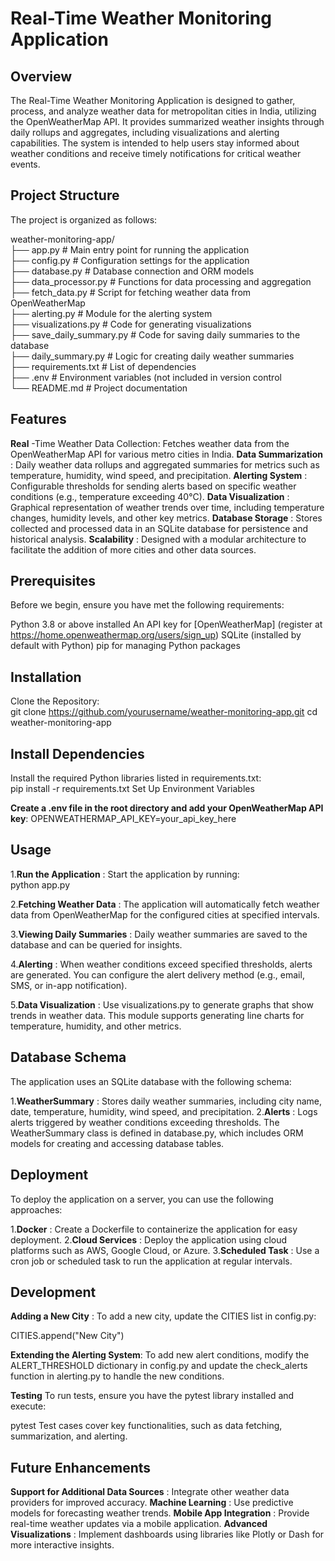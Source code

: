 # Real-Time Weather Monitoring Application

## Overview
The Real-Time Weather Monitoring Application is designed to gather, process, and analyze weather data for metropolitan cities in India, utilizing the OpenWeatherMap API. It provides summarized weather insights through daily rollups and aggregates, including visualizations and alerting capabilities. The system is intended to help users stay informed about weather conditions and receive timely notifications for critical weather events.

## Project Structure
The project is organized as follows:

weather-monitoring-app/  
├── app.py                     # Main entry point for running the application  
├── config.py                  # Configuration settings for the application  
├── database.py                # Database connection and ORM models  
├── data_processor.py          # Functions for data processing and aggregation  
├── fetch_data.py              # Script for fetching weather data from OpenWeatherMap  
├── alerting.py                # Module for the alerting system  
├── visualizations.py          # Code for generating visualizations  
├── save_daily_summary.py      # Code for saving daily summaries to the database  
├── daily_summary.py           # Logic for creating daily weather summaries  
├── requirements.txt           # List of dependencies  
├── .env                       # Environment variables (not included in version control  
└── README.md                  # Project documentation  

## Features
**Real** -Time Weather Data Collection: Fetches weather data from the OpenWeatherMap API for various metro cities in India.
**Data Summarization** : Daily weather data rollups and aggregated summaries for metrics such as temperature, humidity, wind speed, and precipitation.
**Alerting System** : Configurable thresholds for sending alerts based on specific weather conditions (e.g., temperature exceeding 40°C).
**Data Visualization** : Graphical representation of weather trends over time, including temperature changes, humidity levels, and other key metrics.
**Database Storage** : Stores collected and processed data in an SQLite database for persistence and historical analysis.
**Scalability** : Designed with a modular architecture to facilitate the addition of more cities and other data sources.

## Prerequisites
Before we begin, ensure you have met the following requirements:

Python 3.8 or above installed
An API key for [OpenWeatherMap] (register at https://home.openweathermap.org/users/sign_up)
SQLite (installed by default with Python)
pip for managing Python packages

## Installation
Clone the Repository:  
git clone https://github.com/yourusername/weather-monitoring-app.git
cd weather-monitoring-app

## Install Dependencies

Install the required Python libraries listed in requirements.txt:  
pip install -r requirements.txt
Set Up Environment Variables

**Create a .env file in the root directory and add your OpenWeatherMap API key**:
OPENWEATHERMAP_API_KEY=your_api_key_here

## Usage
1.**Run the Application** : Start the application by running:  
python app.py

2.**Fetching Weather Data** : The application will automatically fetch weather data from OpenWeatherMap for the configured cities at specified intervals.

3.**Viewing Daily Summaries** : Daily weather summaries are saved to the database and can be queried for insights.

4.**Alerting** : When weather conditions exceed specified thresholds, alerts are generated. You can configure the alert delivery method (e.g., email, SMS, or in-app notification).

5.**Data Visualization** : Use visualizations.py to generate graphs that show trends in weather data. This module supports generating line charts for temperature, humidity, and other metrics.

## Database Schema
The application uses an SQLite database with the following schema:

1.**WeatherSummary** : Stores daily weather summaries, including city name, date, temperature, humidity, wind speed, and precipitation.
2.**Alerts** : Logs alerts triggered by weather conditions exceeding thresholds.
      The WeatherSummary class is defined in database.py, which includes ORM models for creating and accessing database tables.

## Deployment
To deploy the application on a server, you can use the following approaches:

1.**Docker** : Create a Dockerfile to containerize the application for easy deployment.
2.**Cloud Services** : Deploy the application using cloud platforms such as AWS, Google Cloud, or Azure.
3.**Scheduled Task** : Use a cron job or scheduled task to run the application at regular intervals.

## Development
**Adding a New City** :
To add a new city, update the CITIES list in config.py:

CITIES.append("New City")

**Extending the Alerting System**:
To add new alert conditions, modify the ALERT_THRESHOLD dictionary in config.py and update the check_alerts function in alerting.py to handle the new conditions.

**Testing**
To run tests, ensure you have the pytest library installed and execute:

pytest
Test cases cover key functionalities, such as data fetching, summarization, and alerting.

## Future Enhancements
**Support for Additional Data Sources** : Integrate other weather data providers for improved accuracy.
**Machine Learning** : Use predictive models for forecasting weather trends.
**Mobile App Integration** : Provide real-time weather updates via a mobile application.
**Advanced Visualizations** : Implement dashboards using libraries like Plotly or Dash for more interactive insights.
